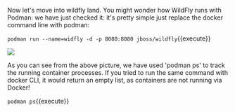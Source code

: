 Now let's move into wildfly land. You might wonder how WildFly runs with Podman: we have just checked it: it's pretty simple just replace the docker command line with podman:

`podman run --name=widfly -d -p 8080:8080 jboss/wildfly`{{execute}}

![](https://github.com/fenago/katacoda-scenarios/raw/master/learn-openshift-wildfly/getting-started-with-podman/steps/3/1.png)

As you can see from the above picture, we have used 'podman ps' to track the running container processes. If you tried to run the same command with docker CLI, it would return an empty list, as containers are not running via Docker!

`podman ps`{{execute}}
